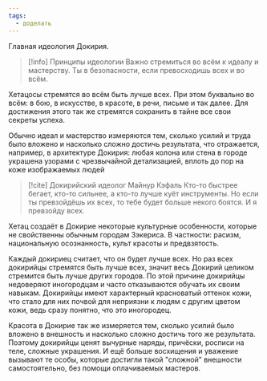 ```yaml
---
tags:
  - доделать
---
```

Главная идеология Докирия.

>[!info] Принципы идеологии
>Важно стремиться во всём к идеалу и мастерству. Ты в безопасности, если превосходишь всех и во всём.

Хетацосы стремятся во всём быть лучше всех. При этом буквально во всём: в бою, в искусстве, в красоте, в речи, письме и так далее. Для достижения этого так же стремятся сохранить в тайне все свои секреты успеха.

Обычно идеал и мастерство измеряются тем, сколько усилий и труда было вложено и насколько сложно достичь результата, что отражается, например, в архитектуре Докирия: любая колона или стена в городе украшена узорами с чрезвычайной детализацией, вплоть до пор на коже изображаемых людей

> [!cite] Докирийский идеолог Майнур Кэфаль
> Кто-то быстрее бегает, кто-то сильнее, а кто-то лучше куёт инструменты. Но если ты превзойдёшь их всех, то тебе будет больше некого боятся. И я превзойду всех.

Хетац создаёт в Докирие некоторые культурные особенности, которые не свойственны обычным городам Зэкериса. В частности: расизм, национальную осознанность, культ красоты и предвзятость.

Каждый докириец считает, что он будет лучше всех. Но раз всех докирийцы стремятся быть лучше всех, значит весь Докирий целиком стремится быть лучше других городов. По этой причине докирийцы недоверяют иногородцам и часто отказываются обучать их своим навыкам. Докирийцы имеют характерный красноватый оттенок кожи, что стало для них почвой для неприязни к людям с другим цветом кожи, ведь сразу понятно, что это иногородец.

Красота в Докирие так же измеряется тем, сколько усилий было вложено в внешность и насколько сложно достичь того же результата. Поэтому докирийцы ценят вычурные наряды, причёски, росписи на теле, сложные украшения. И ещё больше восхищения и уважение вызывают те особы, которые достигли такой "сложной" внешности самостоятельно, без помощи оплачиваемых мастеров.


